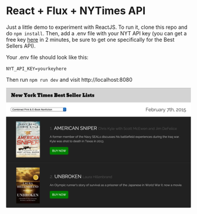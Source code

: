 # React + Flux + NYTimes API

Just a little demo to experiment with ReactJS. To run it, clone this repo and do `npm install`. Then, add a .env file with your NYT API key (you can get a free key [here](http://developers.nytimes.com/) in 2 minutes, be sure to get one specifically for the Best Sellers API).

Your .env file should look like this:

```
NYT_API_KEY=yourkeyhere
```

Then run `npm run dev` and visit http://localhost:8080

![Alt text](/screenshot.png?raw=true)
